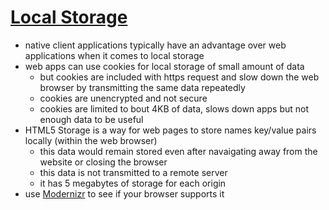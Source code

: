 # [Local Storage](http://diveinto.html5doctor.com/storage.html)

- native client applications typically have an advantage over web applications when it comes to local storage
- web apps can use cookies for local storage of small amount of data
    - but cookies are included with https request and slow down the web browser by transmitting the same data repeatedly
    - cookies are unencrypted and not secure
    - cookies are limited to bout 4KB of data, slows down apps but not enough data to be useful
- HTML5 Storage is a way for web pages to store names key/value pairs locally (within the web browser)
    - this data would remain stored even after navaigating away from the website or closing the browser
    - this data is not transmitted to a remote server
    - it has 5 megabytes of storage for each origin
- use [Modernizr](https://modernizr.com/) to see if your browser supports it
